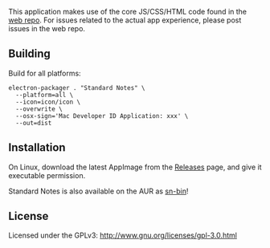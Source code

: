 This application makes use of the core JS/CSS/HTML code found in the [web repo](https://github.com/standardnotes/web). For issues related to the actual app experience, please post issues in the web repo.

## Building

Build for all platforms:
```
electron-packager . "Standard Notes" \
  --platform=all \
  --icon=icon/icon \
  --overwrite \
  --osx-sign='Mac Developer ID Application: xxx' \
  --out=dist
```

## Installation

On Linux, download the latest AppImage from the [Releases](https://github.com/standardnotes/desktop/releases/latest) page, and give it executable permission.

Standard Notes is also available on the AUR as [sn-bin](https://aur.archlinux.org/packages/sn-bin/)!


## License

Licensed under the GPLv3: http://www.gnu.org/licenses/gpl-3.0.html
